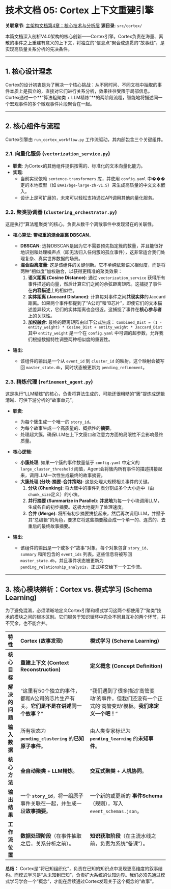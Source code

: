 # 技术文档 05: Cortex 上下文重建引擎

**关联章节**: [主架构文档第4章：核心技术与分析层](../HyperEventGraph_Architecture_V4.md#41-核心技术引擎)
**源目录**: `src/cortex/`

本篇文档深入剖析V4.0架构的核心创新——Cortex引擎。Cortex负责在海量、离散的事件之上重建有意义的上下文，将独立的“信息点”聚合成连贯的“故事线”，是实现高质量关系分析的先决条件。

---

## 1. 核心设计理念

Cortex的设计初衷是为了解决一个核心挑战：从不同时间、不同文档中抽取的事件本质上是孤立的，直接对它们进行关系分析，效果往往受限于局部信息。Cortex通过一个**“算法粗聚类 + LLM精炼”**的两阶段流程，智能地将描述同一个宏观事件的多个微观事件片段聚合在一起。

---

## 2. 核心组件与流程

Cortex引擎由 `run_cortex_workflow.py` 工作流驱动，其内部包含三个关键组件。

### 2.1. 向量化服务 (`vectorization_service.py`)

-   **职责**: 为Cortex的其他组件提供按需的、标准化的文本向量化能力。
-   **实现**:
    -   当前实现依赖 `sentence-transformers` 库，并使用 `config.yaml` 中���定的本地模型（如 `BAAI/bge-large-zh-v1.5`）来生成高质量的中文文本嵌入。
    -   设计上是可扩展的，未来可以轻松支持通过API调用其他向量化服务。

### 2.2. 聚类协调器 (`clustering_orchestrator.py`)

这是执行“算法粗聚类”的核心，负责从数千个离散事件中发现潜在的关联性。

-   **核心算法**: **带权重的混合距离 DBSCAN**。
    -   **DBSCAN**: 选择DBSCAN是因为它不需要预先指定簇的数量，并且能很好地识别和处理噪声点（即无法归入任何簇的孤立事件），这非常适合我们处理复杂、真实世界数据的场景。
    -   **混合距离度量**: 这是该组件的关键创新。它不单纯依赖语义相似度，而是将两种“相似度”加权融合，以获得更精准的聚类效果：
        1.  **语义距离 (Cosine Distance)**: 通过 `vectorization_service` 获得所有事件描述的向量，然后计算它们之间的余弦距离矩阵。这捕捉了事件在**内容描述**上的相似性。
        2.  **实体距离 (Jaccard Distance)**: 计算每对事件之间**共现实体**的Jaccard距离。如果两个事件都提到了“A公司”和“B芯片”，即使它们的文本描述差异较大，它们的实体距离也会很近。这捕捉了事件在**核心参与者**上的关联性。
        3.  **加权融合**: 最终的距离矩阵由以下公式生成：
            `Combined_Dist = (1 - entity_weight) * Cosine_Dist + entity_weight * Jaccard_Dist`
            其中 `entity_weight` 是一个在 `config.yaml` 中可调的超参数，允许我们根据数据特性调整两种相似度的重要性。

-   **输出**:
    -   该组件的输出是一个从 `event_id` 到 `cluster_id` 的映射。这个映射会被写回 `master_state.db`，同时状态被更新为 `pending_refinement`。

### 2.3. 精炼代理 (`refinement_agent.py`)

这是执行“LLM精炼”的核心，负责将算法生成的、可能还很粗糙的“簇”提炼成逻辑清晰、可供下游分析的“故事单元”。

-   **职责**:
    -   为每个簇生成一个唯一的 `story_id`。
    -   为每个故事生成一个高质量的、概括性的**摘要**。
    -   处理超大簇，确保LLM在上下文窗口和注意力方面的局限性不会影响最终质量。

-   **核心逻辑**:
    -   **小簇处理**: 如果一个簇的事件数量低于 `config.yaml` 中定义的 `large_cluster_threshold` 阈值，Agent会将簇内所有事件的描述拼接起来，调用LLM一次性生成最终的故事摘要。
    -   **大簇处理 (分块-摘要-合并策略)**: 这是处理大规模相关事件的关键。
        1.  **分块 (Chunking)**: 将大簇中的事件列表分割成多个大小适中（由`chunk_size`定义）的小块。
        2.  **并行摘要 (Summarize in Parallel)**: **并发地**为每一个小块调用LLM，生成各自的初步摘要。这极大地提升了处理速度。
        3.  **合并 (Merge)**: 将所有初步摘要拼接起来，然后再次调用LLM，并赋予其“总编辑”的角色，要求它将这些摘要融合成一个单一的、连贯的、去重后的最终故事摘要。

-   **输出**:
    -   该组件的输出是一个或多个“故事”对象，每个对象包含 `story_id`、`summary` 和所包含的 `event_ids` 列表。这些信息将被写回 `master_state.db`，并且事件状态被更新为 `pending_relationship_analysis`，正式移交给下一个工作流。

---

## 3. 核心模块辨析：Cortex vs. 模式学习 (Schema Learning)

为了避免混淆，必须清晰地定义Cortex引擎和模式学习这两个都使用了“聚类”技术的模块之间的根本区别。它们服务于知识循环中完全不同且互补的两个环节，并不冗余，也不能合并。

| 特性 | **Cortex (故事发现)** | **模式学习 (Schema Learning)** |
| :--- | :--- | :--- |
| **核心目标** | **重建上下文 (Context Reconstruction)** | **定义概念 (Concept Definition)** |
| **解决的问题** | “这里有50个独立的事件，都和A公司的芯片生产有关。**它们是不是在讲述同一个故事？**” | “我们遇到了很多描述‘高管变动’的事件，但我们还没有一个正式的‘高管变动’模板。**我们来定义一个吧！**” |
| **输入数据** | 所有状态为 **`pending_clustering`** 的**已知原子事件**。 | 由人类专家标记为 **`pending_learning`** 的**未知事件**。 |
| **核心方法** | **全自动聚类** + **LLM精炼**。 | **交互式聚类** + **人机协同**。 |
| **输出结果** | 一个 **`story_id`**，将一组原子事件关联在一起，并生成一段**故事摘要**。 | 一个新的或更新的 **事件Schema**（规则），写入 `event_schemas.json`。 |
| **工作流位置** | **数据处理阶段**（在事件抽取之后，关系分析之前）。 | **知识获取阶段**（在主流水线之前，负责为系统“备课”）。 |

**总结：** Cortex是“将已知组织化”，负责在已知的知识点中发现更高维度的叙事结构。而模式学习是“从未知到已知”，负责扩大系统的认知边界。我们必须先通过模式学习学会一个“概念”，才能在后续通过Cortex发现关于这个概念的“故事”。
